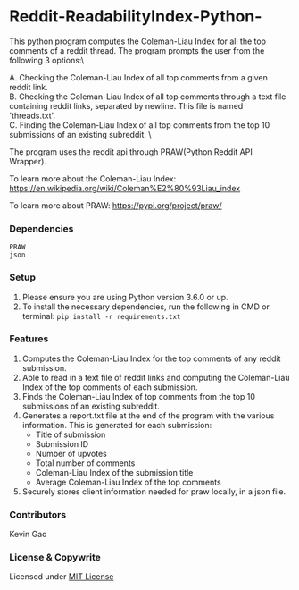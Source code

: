 # Reddit-ReadabilityIndex-Python-

This python program computes the Coleman-Liau Index for all the top comments of a reddit thread. 
The program prompts the user from the following 3 options:\

A. Checking the Coleman-Liau Index of all top comments from a given reddit link.\
B. Checking the Coleman-Liau Index of all top comments through a text file containing reddit links, separated by newline. This file is named 'threads.txt'. \
C. Finding the Coleman-Liau Index of all top comments from the top 10 submissions of an existing subreddit. \

The program uses the reddit api through PRAW(Python Reddit API Wrapper). 

To learn more about the Coleman-Liau Index:
https://en.wikipedia.org/wiki/Coleman%E2%80%93Liau_index

To learn more about PRAW:
https://pypi.org/project/praw/

### Dependencies 
```
PRAW
json
```
### Setup
1. Please ensure you are using Python version 3.6.0 or up.
2. To install the necessary dependencies, run the following in CMD or terminal: ```pip install -r requirements.txt ```
 

### Features
1. Computes the Coleman-Liau Index for the top comments of any reddit submission.
2. Able to read in a text file of reddit links and computing the Coleman-Liau Index of the top comments of each submission.
3. Finds the Coleman-Liau Index of top comments from the top 10 submissions of an existing subreddit. 
4. Generates a report.txt file at the end of the program with the various information. This is generated for each submission:
   - Title of submission
   - Submission ID
   - Number of upvotes
   - Total number of comments
   - Coleman-Liau Index of the submission title
   - Average Coleman-Liau Index of the top comments
5. Securely stores client information needed for praw locally, in a json file.


### Contributors

Kevin Gao

### License & Copywrite

Licensed under [MIT License](LICENSE)
